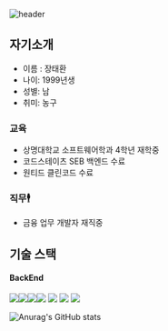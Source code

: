 ![header](https://capsule-render.vercel.app/api?type=waving&animation=twinkling&color=auto&height=200&section=header&text=WELECOMETaehwanGithub%20&fontSize=50)
## 자기소개 
- 이름 : 장태환    
- 나이: 1999년생    
- 성별: 남    
- 취미: 농구
### 교육           
 - 상명대학교 소프트웨어학과 4학년 재학중
 - 코드스테이츠 SEB 백엔드 수료
 - 원티드 클린코드 수료

 ### 직무🕴️
 - 금융 업무 개발자 재직중

## 기술 스택
#### BackEnd
<img src="https://img.shields.io/badge/springboot-6DB33F?style=for-the-badge&logo=springboot&logoColor=white"><img src="https://img.shields.io/badge/springsecurity-6DB33F?style=for-the-badge&logo=springsecurity&logoColor=white"><img src="https://img.shields.io/badge/ubuntu-E95420?style=for-the-badge&logo=ubuntu&logoColor=white"><img src="https://img.shields.io/badge/mysql-4479A1?style=for-the-badge&logo=mysql&logoColor=white">
<img src="https://img.shields.io/badge/Python-3776AB?style=for-the-badge&logo=Python&logoColor=white">
<img src="https://img.shields.io/badge/amazonaws-232F3E?style=for-the-badge&logo=amazonaws&logoColor=white">
<img src="https://img.shields.io/badge/amazonec2-FF9900?style=for-the-badge&logo=amazonec2&logoColor=white">



![Anurag's GitHub stats](https://github-readme-stats.vercel.app/api?username=Taehwan2&show_icons=true&theme=radical)



